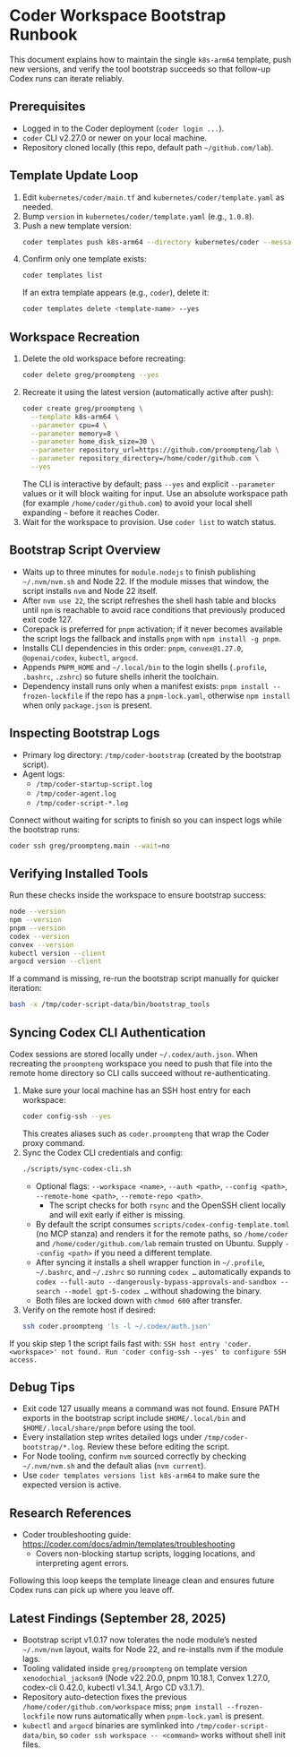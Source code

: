 # Coder Workspace Bootstrap Runbook

This document explains how to maintain the single `k8s-arm64` template, push new versions, and verify the tool bootstrap succeeds so that follow-up Codex runs can iterate reliably.

## Prerequisites

- Logged in to the Coder deployment (`coder login ...`).
- `coder` CLI v2.27.0 or newer on your local machine.
- Repository cloned locally (this repo, default path `~/github.com/lab`).

## Template Update Loop

1. Edit `kubernetes/coder/main.tf` and `kubernetes/coder/template.yaml` as needed.
2. Bump `version` in `kubernetes/coder/template.yaml` (e.g., `1.0.8`).
3. Push a new template version:
   ```bash
   coder templates push k8s-arm64 --directory kubernetes/coder --message 'feat: describe change' --yes
   ```
4. Confirm only one template exists:
   ```bash
   coder templates list
   ```
   If an extra template appears (e.g., `coder`), delete it:
   ```bash
   coder templates delete <template-name> --yes
   ```

## Workspace Recreation

1. Delete the old workspace before recreating:
   ```bash
   coder delete greg/proompteng --yes
   ```
2. Recreate it using the latest version (automatically active after push):
   ```bash
   coder create greg/proompteng \
     --template k8s-arm64 \
     --parameter cpu=4 \
     --parameter memory=8 \
     --parameter home_disk_size=30 \
     --parameter repository_url=https://github.com/proompteng/lab \
     --parameter repository_directory=/home/coder/github.com \
     --yes
   ```
   The CLI is interactive by default; pass `--yes` and explicit `--parameter` values or it will block waiting for input. Use an absolute workspace path (for example `/home/coder/github.com`) to avoid your local shell expanding `~` before it reaches Coder.
3. Wait for the workspace to provision. Use `coder list` to watch status.

## Bootstrap Script Overview

- Waits up to three minutes for `module.nodejs` to finish publishing `~/.nvm/nvm.sh` and Node 22. If the module misses that window, the script installs `nvm` and Node 22 itself.
- After `nvm use 22`, the script refreshes the shell hash table and blocks until `npm` is reachable to avoid race conditions that previously produced exit code 127.
- Corepack is preferred for `pnpm` activation; if it never becomes available the script logs the fallback and installs `pnpm` with `npm install -g pnpm`.
- Installs CLI dependencies in this order: `pnpm`, `convex@1.27.0`, `@openai/codex`, `kubectl`, `argocd`.
- Appends `PNPM_HOME` and `~/.local/bin` to the login shells (`.profile`, `.bashrc`, `.zshrc`) so future shells inherit the toolchain.
- Dependency install runs only when a manifest exists: `pnpm install --frozen-lockfile` if the repo has a `pnpm-lock.yaml`, otherwise `npm install` when only `package.json` is present.

## Inspecting Bootstrap Logs

- Primary log directory: `/tmp/coder-bootstrap` (created by the bootstrap script).
- Agent logs:
  - `/tmp/coder-startup-script.log`
  - `/tmp/coder-agent.log`
  - `/tmp/coder-script-*.log`

Connect without waiting for scripts to finish so you can inspect logs while the bootstrap runs:

```bash
coder ssh greg/proompteng.main --wait=no
```

## Verifying Installed Tools

Run these checks inside the workspace to ensure bootstrap success:

```bash
node --version
npm --version
pnpm --version
codex --version
convex --version
kubectl version --client
argocd version --client
```

If a command is missing, re-run the bootstrap script manually for quicker iteration:

```bash
bash -x /tmp/coder-script-data/bin/bootstrap_tools
```

## Syncing Codex CLI Authentication

Codex sessions are stored locally under `~/.codex/auth.json`. When recreating the `proompteng` workspace you need to push that file into the remote home directory so CLI calls succeed without re-authenticating.

1. Make sure your local machine has an SSH host entry for each workspace:
   ```bash
   coder config-ssh --yes
   ```
   This creates aliases such as `coder.proompteng` that wrap the Coder proxy command.
2. Sync the Codex CLI credentials and config:
   ```bash
   ./scripts/sync-codex-cli.sh
   ```
   - Optional flags: `--workspace <name>`, `--auth <path>`, `--config <path>`, `--remote-home <path>`, `--remote-repo <path>`.
     - The script checks for both `rsync` and the OpenSSH client locally and will exit early if either is missing.
   - By default the script consumes `scripts/codex-config-template.toml` (no MCP stanza) and renders it for the remote paths, so `/home/coder` and `/home/coder/github.com/lab` remain trusted on Ubuntu. Supply `--config <path>` if you need a different template.
   - After syncing it installs a shell wrapper function in `~/.profile`, `~/.bashrc`, and `~/.zshrc` so running `codex …` automatically expands to `codex --full-auto --dangerously-bypass-approvals-and-sandbox --search --model gpt-5-codex …` without shadowing the binary.
   - Both files are locked down with `chmod 600` after transfer.
3. Verify on the remote host if desired:
   ```bash
   ssh coder.proompteng 'ls -l ~/.codex/auth.json'
   ```

If you skip step 1 the script fails fast with: `SSH host entry 'coder.<workspace>' not found. Run 'coder config-ssh --yes' to configure SSH access.`

## Debug Tips

- Exit code 127 usually means a command was not found. Ensure PATH exports in the bootstrap script include `$HOME/.local/bin` and `$HOME/.local/share/pnpm` before using the tool.
- Every installation step writes detailed logs under `/tmp/coder-bootstrap/*.log`. Review these before editing the script.
- For Node tooling, confirm `nvm` sourced correctly by checking `~/.nvm/nvm.sh` and the default alias (`nvm current`).
- Use `coder templates versions list k8s-arm64` to make sure the expected version is active.

## Research References

- Coder troubleshooting guide: https://coder.com/docs/admin/templates/troubleshooting
  - Covers non-blocking startup scripts, logging locations, and interpreting agent errors.

Following this loop keeps the template lineage clean and ensures future Codex runs can pick up where you leave off.

## Latest Findings (September 28, 2025)

- Bootstrap script v1.0.17 now tolerates the node module’s nested `~/.nvm/nvm` layout, waits for Node 22, and re-installs nvm if the module lags.
- Tooling validated inside `greg/proompteng` on template version `xenodochial_jackson9` (Node v22.20.0, pnpm 10.18.1, Convex 1.27.0, codex-cli 0.42.0, kubectl v1.34.1, Argo CD v3.1.7).
- Repository auto-detection fixes the previous `/home/coder/github.com/workspace` miss; `pnpm install --frozen-lockfile` now runs automatically when `pnpm-lock.yaml` is present.
- `kubectl` and `argocd` binaries are symlinked into `/tmp/coder-script-data/bin`, so `coder ssh workspace -- <command>` works without shell init files.
